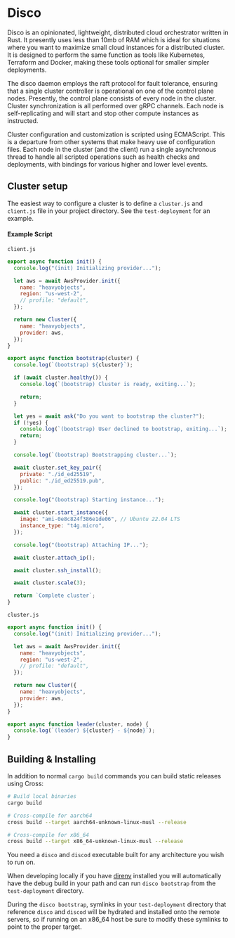 # Disco

Disco is an opinionated, lightweight, distributed cloud orchestrator written in Rust. It presently uses less than 10mb of RAM which is ideal for situations where you want to maximize small cloud instances for a distributed cluster. It is designed to perform the same function as tools like Kubernetes, Terraform and Docker, making these tools optional for smaller simpler deployments.

The disco daemon employs the raft protocol for fault tolerance, ensuring that a single cluster controller is operational on one of the control plane nodes. Presently, the control plane consists of every node in the cluster. Cluster synchronization is all performed over gRPC channels. Each node is self-replicating and will start and stop other compute instances as instructed.

Cluster configuration and customization is scripted using ECMAScript. This is a departure from other systems that make heavy use of configuration files. Each node in the cluster (and the client) run a single asynchronous thread to handle all scripted operations such as health checks and deployments, with bindings for various higher and lower level events.

## Cluster setup

The easiest way to configure a cluster is to define a `cluster.js` and `client.js` file in your project directory. See the `test-deployment` for an example.

#### Example Script

`client.js`

```js
export async function init() {
  console.log("(init) Initializing provider...");

  let aws = await AwsProvider.init({
    name: "heavyobjects",
    region: "us-west-2",
    // profile: "default",
  });

  return new Cluster({
    name: "heavyobjects",
    provider: aws,
  });
}

export async function bootstrap(cluster) {
  console.log(`(bootstrap) ${cluster}`);

  if (await cluster.healthy()) {
    console.log(`(bootstrap) Cluster is ready, exiting...`);

    return;
  }

  let yes = await ask("Do you want to bootstrap the cluster?");
  if (!yes) {
    console.log(`(bootstrap) User declined to bootstrap, exiting...`);
    return;
  }

  console.log(`(bootstrap) Bootstrapping cluster...`);

  await cluster.set_key_pair({
    private: "./id_ed25519",
    public: "./id_ed25519.pub",
  });

  console.log("(bootstrap) Starting instance...");

  await cluster.start_instance({
    image: "ami-0e8c824f386e1de06", // Ubuntu 22.04 LTS
    instance_type: "t4g.micro",
  });

  console.log("(bootstrap) Attaching IP...");

  await cluster.attach_ip();

  await cluster.ssh_install();

  await cluster.scale(3);

  return `Complete cluster`;
}
```

`cluster.js`

```js
export async function init() {
  console.log("(init) Initializing provider...");

  let aws = await AwsProvider.init({
    name: "heavyobjects",
    region: "us-west-2",
    // profile: "default",
  });

  return new Cluster({
    name: "heavyobjects",
    provider: aws,
  });
}

export async function leader(cluster, node) {
  console.log(`(leader) ${cluster} - ${node}`);
}
```

## Building & Installing

In addition to normal `cargo build` commands you can build static releases using Cross:

```bash
# Build local binaries
cargo build

# Cross-compile for aarch64
cross build --target aarch64-unknown-linux-musl --release

# Cross-compile for x86_64
cross build --target x86_64-unknown-linux-musl --release
```

You need a `disco` and `discod` executable built for any architecture you wish to run on.

When developing locally if you have [direnv](https://direnv.net/) installed you will automatically have the debug build in your path and can run `disco bootstrap` from the `test-deployment` directory.

During the `disco bootstrap`, symlinks in your `test-deployment` directory that reference `disco` and `discod` will be hydrated and installed onto the remote servers, so if running on an x86_64 host be sure to modify these symlinks to point to the proper target.
